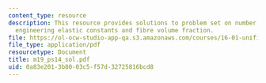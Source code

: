 ```yaml
---
content_type: resource
description: This resource provides solutions to problem set on number of independent
  engineering elastic constants and fibre volume fraction.
file: https://ol-ocw-studio-app-qa.s3.amazonaws.com/courses/16-01-unified-engineering-i-ii-iii-iv-fall-2005-spring-2006/0a83e2013b8003c5f57d32725816bcd8_m19_ps14_sol.pdf
file_type: application/pdf
resourcetype: Document
title: m19_ps14_sol.pdf
uid: 0a83e201-3b80-03c5-f57d-32725816bcd8
---
```

